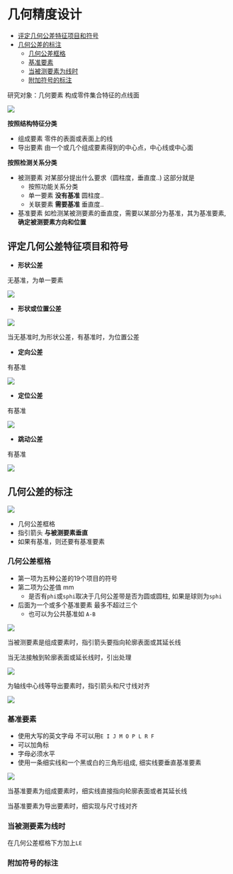 # 几何精度设计
 
* [评定几何公差特征项目和符号](#评定几何公差特征项目和符号)
* [几何公差的标注](#几何公差的标注)
  * [几何公差框格](#几何公差框格)
  * [基准要素](#基准要素)
  * [当被测要素为线时](#当被测要素为线时)
  * [附加符号的标注](#附加符号的标注)

研究对象：几何要素 构成零件集合特征的点线面

![](img/55bc0125.png)

**按照结构特征分类**

* 组成要素 零件的表面或表面上的线
* 导出要素 由一个或几个组成要素得到的中心点，中心线或中心面

**按照检测关系分类**

* 被测要素 对某部分提出什么要求（圆柱度，垂直度..) 这部分就是
    * 按照功能关系分类
    * 单一要素 **没有基准** 圆柱度..
    * 关联要素 **需要基准** 垂直度..
* 基准要素 如检测某被测要素的垂直度，需要以某部分为基准，其为基准要素, **确定被测要素方向和位置**

## 评定几何公差特征项目和符号

* **形状公差**

无基准，为单一要素

![](img/87abc2ba.png)

* **形状或位置公差**

![](img/3542294b.png)

当无基准时,为形状公差，有基准时，为位置公差

* **定向公差**

有基准

![](img/0e23292c.png)

* **定位公差**

有基准

![](img/b8d3a4a9.png)

* **跳动公差**

有基准

![](img/835dfa29.png)

## 几何公差的标注

![](img/46200ec4.png)

* 几何公差框格
* 指引箭头 **与被测要素垂直**
* 如果有基准，则还要有基准要素

### 几何公差框格

* 第一项为五种公差的19个项目的符号
* 第二项为公差值 mm
    * 是否有`phi`或`sphi`取决于几何公差带是否为圆或圆柱, 如果是球则为`sphi`
* 后面为一个或多个基准要素 最多不超过三个
    * 也可以为公共基准如 `A-B`

![](img/ef33e078.png)

当被测要素是组成要素时，指引箭头要指向轮廓表面或其延长线

当无法接触到轮廓表面或延长线时，引出处理

![](img/bb490ec3.png)

为轴线中心线等导出要素时，指引箭头和尺寸线对齐

![](img/4073458c.png)


### 基准要素

* 使用大写的英文字母 不可以用`E I J M O P L R F`
* 可以加角标
* 字母必须水平
* 使用一条细实线和一个黑或白的三角形组成, 细实线要垂直基准要素

![](img/6c370012.png)

当基准要素为组成要素时，细实线直接指向轮廓表面或者其延长线

当基准要素为导出要素时，细实现与尺寸线对齐

### 当被测要素为线时

在几何公差框格下方加上`LE`

### 附加符号的标注


